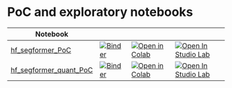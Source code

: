 # PoC and exploratory notebooks

| Notebook |  |  |  |
| - | - | - | - |
| [hf_segformer_PoC](./hf_segformer_PoC.ipynb) | [![Binder](https://mybinder.org/badge_logo.svg)](https://mybinder.org/v2/gh/qte77/App-BERT-Benchmark/HEAD?urlpath=lab/tree/app/ipynb/HF-WnB-PoC.ipynb) | [![Open in Colab](https://colab.research.google.com/assets/colab-badge.svg)](https://colab.research.google.com/github/qte77/App-BERT-Benchmark/blob/main/app/ipynb/HF-WnB-PoC.ipynb) | [![Open In Studio Lab](https://studiolab.sagemaker.aws/studiolab.svg)](https://studiolab.sagemaker.aws/import/github/qte77/App-BERT-Benchmark/blob/main/app/ipynb/HF-WnB-PoC.ipynb) |
| [hf_segformer_quant_PoC](./hf_segformer_quant_PoC.ipynb) | [![Binder](https://mybinder.org/badge_logo.svg)](https://mybinder.org/v2/gh/qte77/App-BERT-Benchmark/HEAD?urlpath=lab/tree/app/ipynb/HF-WnB-PyTorch-Sweeps-PoC.ipynb) | [![Open in Colab](https://colab.research.google.com/assets/colab-badge.svg)](https://colab.research.google.com/github/qte77/App-BERT-Benchmark/blob/main/app/ipynb/HF-WnB-PyTorch-Sweeps-PoC.ipynb) | [![Open In Studio Lab](https://studiolab.sagemaker.aws/studiolab.svg)](https://studiolab.sagemaker.aws/import/github/qte77/App-BERT-Benchmark/blob/main/app/ipynb/HF-WnB-PyTorch-Sweeps-PoC.ipynb) |

<!--
|  | [![Binder](https://mybinder.org/badge_logo.svg)](https://mybinder.org/v2/gh/qte77/SegFormerQuantization//HEAD?urlpath=lab/tree/PoC/SegFormer-fine-tune-half-baseline.pyapp/ipynb/app.ipynb) | [![Open in Colab](https://colab.research.google.com/assets/colab-badge.svg)](https://colab.research.google.com/github/qte77/App-BERT-Benchmark/blob/main/app/ipynb/app.ipynb) | [![Open In Studio Lab](https://studiolab.sagemaker.aws/studiolab.svg)](https://studiolab.sagemaker.aws/import/github/qte77/App-BERT-Benchmark/blob/main/app/ipynb/app.ipynb) |
-->
